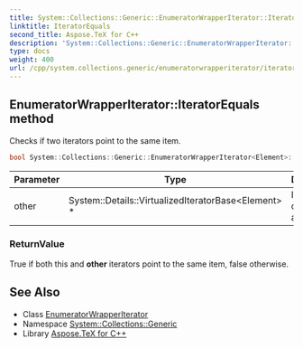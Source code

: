 ```yaml
---
title: System::Collections::Generic::EnumeratorWrapperIterator::IteratorEquals method
linktitle: IteratorEquals
second_title: Aspose.TeX for C++
description: 'System::Collections::Generic::EnumeratorWrapperIterator::IteratorEquals method. Checks if two iterators point to the same item in C++.'
type: docs
weight: 400
url: /cpp/system.collections.generic/enumeratorwrapperiterator/iteratorequals/
---
```

## EnumeratorWrapperIterator::IteratorEquals method


Checks if two iterators point to the same item.

```cpp
bool System::Collections::Generic::EnumeratorWrapperIterator<Element>::IteratorEquals(System::Details::VirtualizedIteratorBase<Element> *other) const override
```


| Parameter | Type | Description |
| --- | --- | --- |
| other | System::Details::VirtualizedIteratorBase\<Element\> * | Iterator to check against. |

### ReturnValue

True if both this and **other** iterators point to the same item, false otherwise.

## See Also

* Class [EnumeratorWrapperIterator](../)
* Namespace [System::Collections::Generic](../../)
* Library [Aspose.TeX for C++](../../../)
